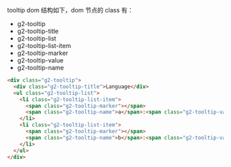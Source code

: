 tooltip dom 结构如下，dom 节点的 class 有：

- g2-tooltip
- g2-tooltip-title
- g2-tooltip-list
- g2-tooltip-list-item
- g2-tooltip-marker
- g2-tooltip-value
- g2-tooltip-name

```html
<div class="g2-tooltip">
  <div class="g2-tooltip-title">Language</div>
  <ul class="g2-tooltip-list">
    <li class="g2-tooltip-list-item">
      <span class="g2-tooltip-marker"></span>
      <span class="g2-tooltip-name">a</span>:<span class="g2-tooltip-value">70</span>
    </li>
    <li class="g2-tooltip-list-item">
      <span class="g2-tooltip-marker"></span>
      <span class="g2-tooltip-name">b</span>:<span class="g2-tooltip-value">50</span>
    </li>
  </ul>
</div>
```

